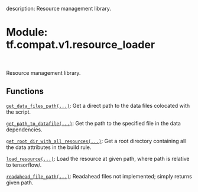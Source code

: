 description: Resource management library.

<div itemscope itemtype="http://developers.google.com/ReferenceObject">
<meta itemprop="name" content="tf.compat.v1.resource_loader" />
<meta itemprop="path" content="Stable" />
</div>

# Module: tf.compat.v1.resource_loader

<!-- Insert buttons and diff -->

<table class="tfo-notebook-buttons tfo-api nocontent" align="left">

</table>



Resource management library.



## Functions

[`get_data_files_path(...)`](../../../tf/compat/v1/resource_loader/get_data_files_path.md): Get a direct path to the data files colocated with the script.

[`get_path_to_datafile(...)`](../../../tf/compat/v1/resource_loader/get_path_to_datafile.md): Get the path to the specified file in the data dependencies.

[`get_root_dir_with_all_resources(...)`](../../../tf/compat/v1/resource_loader/get_root_dir_with_all_resources.md): Get a root directory containing all the data attributes in the build rule.

[`load_resource(...)`](../../../tf/compat/v1/resource_loader/load_resource.md): Load the resource at given path, where path is relative to tensorflow/.

[`readahead_file_path(...)`](../../../tf/compat/v1/resource_loader/readahead_file_path.md): Readahead files not implemented; simply returns given path.

